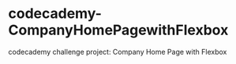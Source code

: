 # codecademy-CompanyHomePagewithFlexbox
codecademy challenge project: Company Home Page with Flexbox
